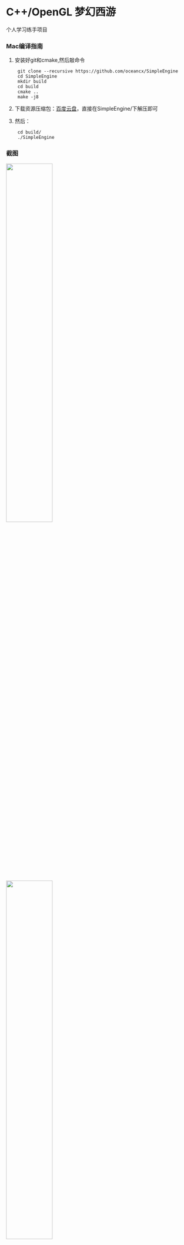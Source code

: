 # C++/OpenGL 梦幻西游

个人学习练手项目

### Mac编译指南

1. 安装好git和cmake,然后敲命令
		
		git clone --recursive https://github.com/oceancx/SimpleEngine
		cd SimpleEngine
		mkdir build
		cd build
		cmake ..
		make -j8

2. 下载资源压缩包：[百度云盘](https://pan.baidu.com/s/1o7Gn0t8)，直接在SimpleEngine/下解压即可

3. 然后：

		cd build/
		./SimpleEngine





### 截图

<img src="https://github.com/oceancx/SimpleEngine/blob/develop/ScreenShots/screenshot1.png" width="50%" height="50%">

<img src="https://github.com/oceancx/SimpleEngine/blob/develop/ScreenShots/screenshot2.png" width="50%" height="50%">



# C++/OpenGL Project Intro

 Fantasy Westward Journey, individual learning and training project.

### Mac build


1. install cmake and git,then :
		
		git clone --recursive https://github.com/oceancx/SimpleEngine
		cd SimpleEngine
		mkdir build
		cd build
		cmake ..
		make -j8
	

2. download resource zip file ：[baidu pan](https://pan.baidu.com/s/1o7Gn0t8) , and extract to SimpleEngine/

3. then:

		cd build
		./SimpleEngine

### ScreenShots

<img src="https://github.com/oceancx/SimpleEngine/blob/develop/ScreenShots/screenshot1.png" width="50%" height="50%">

<img src="https://github.com/oceancx/SimpleEngine/blob/develop/ScreenShots/screenshot2.png" width="50%" height="50%">
